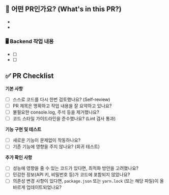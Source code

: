 ## 🧐 어떤 PR인가요? (What's in this PR?)

-
-

### 🖥️ Backend 작업 내용

- [ ]
- [ ]

## ✅ PR Checklist

**기본 사항**

- [ ] 스스로 코드를 다시 한번 검토했나요? (Self-review)
- [ ] PR 제목은 명확하고 작업 내용을 잘 요약하고 있나요?
- [ ] 불필요한 console.log, 주석 등을 제거했나요?
- [ ] 코드 스타일 가이드라인을 준수했나요? (Lint 검사 통과)

**기능 구현 및 테스트**

- [ ] 새로운 기능이 문제없이 작동하나요?
- [ ] 기존 기능에 영향을 주지 않나요? (회귀 테스트)

**추가 확인 사항**

- [ ] 성능에 영향을 줄 수 있는 코드가 있다면, 최적화 방안을 고려했나요?
- [ ] 민감한 정보(API 키, 비밀번호 등)가 코드에 포함되지 않았나요?
- [ ] 의존성 변경 사항이 있다면, `package.json` 또는 `yarn.lock` (또는 해당 파일)이 올바르게 업데이트되었나요?

